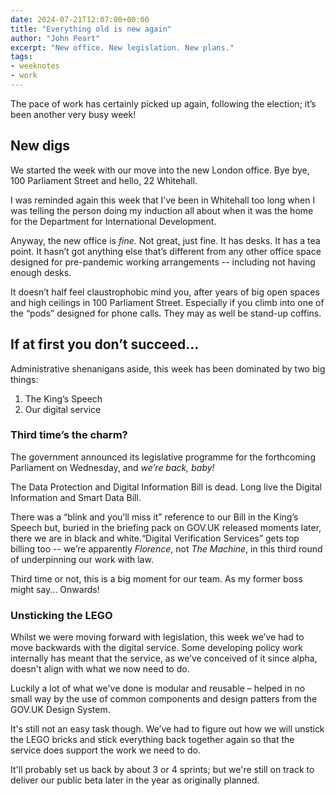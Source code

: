 ```yaml
---
date: 2024-07-21T12:07:00+00:00
title: "Everything old is new again"
author: "John Peart"
excerpt: "New office. New legislation. New plans."
tags:
- weeknotes
- work
---
```


The pace of work has certainly picked up again, following the election; it’s been another very busy week!

## New digs

We started the week with our move into the new London office. Bye bye, 100 Parliament Street and hello, 22 Whitehall.

I was reminded again this week that I’ve been in Whitehall too long when I was telling the person doing my induction all about when it was the home for the Department for International Development.

Anyway, the new office is *fine*. Not great, just fine. It has desks. It has a tea point. It hasn’t got anything else that’s different from any other office space designed for pre-pandemic working arrangements -- including not having enough desks.

It doesn’t half feel claustrophobic mind you, after years of big open spaces and high ceilings in 100 Parliament Street. Especially if you climb into one of the “pods” designed for phone calls. They may as well be stand-up coffins.

## If at first you don’t succeed...

Administrative shenanigans aside, this week has been dominated by two big things:

1. The King’s Speech
2. Our digital service

### Third time’s the charm?

The government announced its legislative programme for the forthcoming Parliament on Wednesday, and *we’re back, baby!*

The Data Protection and Digital Information Bill is dead. Long live the Digital Information and Smart Data Bill.

There was a “blink and you’ll miss it” reference to our Bill in the King’s Speech but, buried in the briefing pack on GOV.UK released moments later, there we are in black and white.“Digital Verification Services” gets top billing too -- we’re apparently *Florence*, not *The Machine*, in this third round of underpinning our work with law.

Third time or not, this is a big moment for our team. As my former boss might say... Onwards!

### Unsticking the LEGO 

Whilst we were moving forward with legislation, this week we’ve had to move backwards with the digital service. Some developing policy work internally has meant that the service, as we’ve conceived of it since alpha, doesn't align with what we now need to do.

Luckily a lot of what we've done is modular and reusable – helped in no small way by the use of common components and design patters from the GOV.UK Design System. 

It's still not an easy task though. We’ve had to figure out how we will unstick the LEGO bricks and stick everything back together again so that the service does support the work we need to do.

It'll probably set us back by about 3 or 4 sprints; but we're still on track to deliver our public beta later in the year as originally planned.